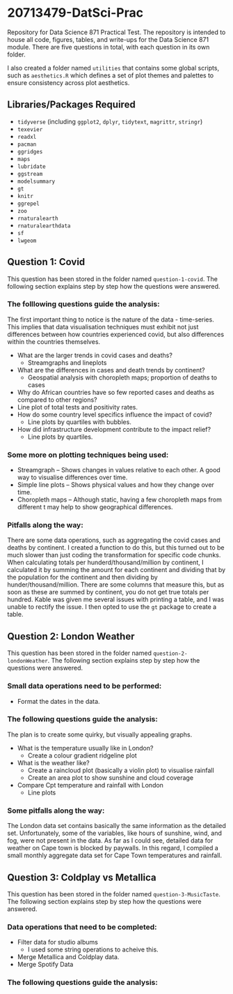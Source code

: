 # 20713479-DatSci-Prac
Repository for Data Science 871 Practical Test. The repository is intended to house all code, figures, tables, and write-ups for the Data Science 871 module. There are five questions in total, with each question in its own folder.

I also created a folder named `utilities` that contains some global scripts, such as `aesthetics.R` which defines a set of plot themes and palettes to ensure consistency across plot aesthetics.

##  Libraries/Packages Required
* `tidyverse` (including `ggplot2`, `dplyr`, `tidytext`, `magrittr`, `stringr`)
* `texevier`
* `readxl`
* `pacman`
* `ggridges`
* `maps`
* `lubridate`
* `ggstream`
* `modelsummary`
* `gt`
* `knitr`
* `ggrepel`
* `zoo`
* `rnaturalearth`
* `rnaturalearthdata`
* `sf`
* `lwgeom`

##  Question 1: Covid
This question has been stored in the folder named `question-1-covid`. The following section explains step by step how the questions were answered. 

### The folllowing questions guide the analysis:
The first important thing to notice is the nature of the data - time-series. This implies that data visualisation techniques must exhibit not just differences between how countries experienced covid, but also differences within the countries themselves.
* What are the larger trends in covid cases and deaths?
  * Streamgraphs and lineplots
* What are the differences in cases and death trends by continent?
  * Geospatial analysis with choropleth maps; proportion of deaths to cases
* Why do African countries have so few reported cases and deaths as compared to other regions?
 * Line plot of total tests and positivity rates.
* How do some country level specifics influence the impact of covid?
  * Line plots by quartiles with bubbles.
* How did infrastructure development contribute to the impact relief?
  * Line plots by quartiles.


### Some more on plotting techniques being used:
* Streamgraph – Shows changes in values relative to each other. A good way to visualise differences over time.
* Simple line plots – Shows physical values and how they change over time.
* Choropleth maps – Although static, having a few choropleth maps from different t may help to show geographical differences.

### Pitfalls along the way:
There are some data operations, such as aggregating the covid cases and deaths by continent. I created a function to do this, but this turned out to be much slower than just coding the transformation for specific code chunks.
When calculating totals per hunderd/thousand/million by continent, I calculated it by summing the amount for each continent and dividing that by the population for the continent and then dividing by hunder/thousand/million. There are some columns that measure this, but as soon as these are summed by continent, you do not get true totals per hundred.
Kable was given me several issues with printing a table, and I was unable to rectify the issue. I then opted to use the `gt` package to create a table. 

## Question 2: London Weather
This question has been stored in the folder named `question-2-londonWeather`. The following section explains step by step how the questions were answered.

### Small data operations need to be performed:
* Format the dates in the data.

### The following questions guide the analysis:
The plan is to create some quirky, but visually appealing graphs.
* What is the temperature usually like in London?
  * Create a colour gradient ridgeline plot
* What is the weather like?
  * Create a raincloud plot (basically a violin plot) to visualise rainfall
  * Create an area plot to show sunshine and cloud coverage
* Compare Cpt temperature and rainfall with London
  * Line plots

### Some pitfalls along the way:
The London data set contains basically the same information as the detailed set. Unfortunately, some of the variables, like hours of sunshine, wind, and fog, were not present in the data. As far as I could see, detailed data for weather on Cape town is blocked by paywalls. In this regard, I compiled a small monthly aggregate data set for Cape Town temperatures and rainfall.

## Question 3: Coldplay vs Metallica
This question has been stored in the folder named `question-3-MusicTaste`. The following section explains step by step how the questions were answered.

### Data operations that need to be completed:
* Filter data for studio albums
  * I used some string operations to acheive this.
* Merge Metallica and Coldplay data.
* Merge Spotify Data

### The following questions guide the analysis:

